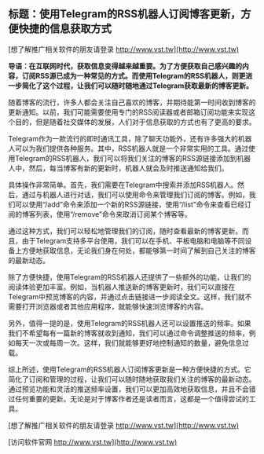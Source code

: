 ## **标题：使用Telegram的RSS机器人订阅博客更新，方便快捷的信息获取方式**

[想了解推广相关软件的朋友请登录 http://www.vst.tw](http://www.vst.tw)

**导语：在互联网时代，获取信息变得越来越重要。为了方便获取自己感兴趣的内容，订阅RSS源已成为一种常见的方式。而使用Telegram的RSS机器人，则更进一步简化了这个过程，让我们可以随时随地通过Telegram获取最新的博客更新。**

随着博客的流行，许多人都会关注自己喜欢的博客，并期待能第一时间收到博客的更新通知。以前，我们可能需要使用专门的RSS阅读器或者邮箱订阅功能来实现这个目的，但是随着社交媒体的发展，人们对于信息获取的方式也有了更高的要求。

Telegram作为一款流行的即时通讯工具，除了聊天功能外，还有许多强大的机器人可以为我们提供各种服务。其中，RSS机器人就是一个非常实用的工具。通过使用Telegram的RSS机器人，我们可以将我们关注的博客的RSS源链接添加到机器人中，然后，每当博客有新的更新时，机器人就会及时推送通知给我们。

具体操作非常简单。首先，我们需要在Telegram中搜索并添加RSS机器人。然后，通过与机器人进行对话，我们可以使用命令来管理我们订阅的博客。例如，我们可以使用“/add”命令来添加一个新的RSS源链接，使用“/list”命令来查看已经订阅的博客列表，使用“/remove”命令来取消订阅某个博客等。

通过这种方式，我们可以轻松地管理我们的订阅，随时查看最新的博客更新。而且，由于Telegram支持多平台使用，我们可以在手机、平板电脑和电脑等不同设备上方便地获取信息，无论我们身在何处，都能够第一时间了解到自己关注的博客的最新动态。

除了方便快捷，使用Telegram的RSS机器人还提供了一些额外的功能，让我们的阅读体验更加丰富。例如，当机器人推送新的博客更新时，我们可以直接在Telegram中预览博客的内容，并通过点击链接进一步阅读全文。这样，我们就不需要打开浏览器或者其他应用程序，就能够快速浏览博客的内容。

另外，值得一提的是，使用Telegram的RSS机器人还可以设置推送的频率。如果我们不希望每有一篇新的博客就收到通知，我们可以通过命令调整推送的频率，例如每天一次或每周一次。这样，我们就能够更好地控制通知的数量，避免信息过载。

综上所述，使用Telegram的RSS机器人订阅博客更新是一种方便快捷的方式。它简化了订阅和管理的过程，让我们可以随时随地获取我们关注的博客的最新动态。通过预览功能和灵活的推送频率设置，我们可以更加高效地获取信息，并且不会错过任何重要的更新。无论是对于博客作者还是读者而言，这都是一个值得尝试的工具。

[想了解推广相关软件的朋友请登录 http://www.vst.tw](http://www.vst.tw)


[访问软件官网 http://www.vst.tw](http://www.vst.tw)
